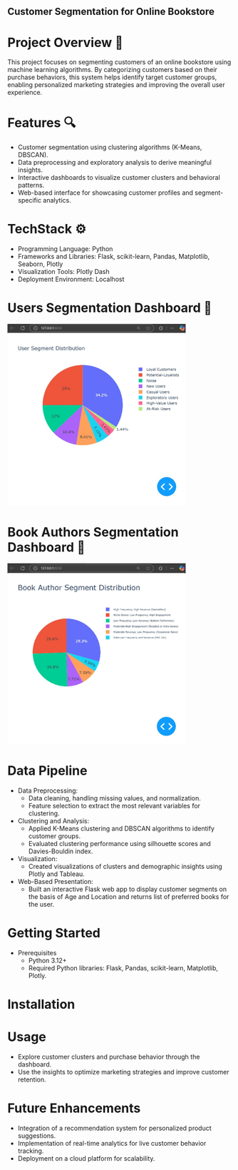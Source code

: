 ## Customer Segmentation for Online Bookstore
# Project Overview 🌟
This project focuses on segmenting customers of an online bookstore using machine learning algorithms. By categorizing customers based on their purchase behaviors, this system helps identify target customer groups, enabling personalized marketing strategies and improving the overall user experience.

# Features 🔍
- Customer segmentation using clustering algorithms (K-Means, DBSCAN).
- Data preprocessing and exploratory analysis to derive meaningful insights.
- Interactive dashboards to visualize customer clusters and behavioral patterns.
- Web-based interface for showcasing customer profiles and segment-specific analytics.

# TechStack ⚙️
- Programming Language: Python
- Frameworks and Libraries: Flask, scikit-learn, Pandas, Matplotlib, Seaborn, Plotly
- Visualization Tools: Plotly Dash
- Deployment Environment: Localhost

# Users Segmentation Dashboard 📸
<img src="Users_Dashboard.jpg" width="400" />

# Book Authors Segmentation Dashboard 📸
<img src="Book_Author_Segmentation.jpg" width="400" />

# Data Pipeline
- Data Preprocessing:
    - Data cleaning, handling missing values, and normalization.
    - Feature selection to extract the most relevant variables for clustering.
- Clustering and Analysis:
    - Applied K-Means clustering and DBSCAN algorithms to identify customer groups.
    - Evaluated clustering performance using silhouette scores and Davies-Bouldin index.
- Visualization:
    - Created visualizations of clusters and demographic insights using Plotly and Tableau.
- Web-Based Presentation:
    - Built an interactive Flask web app to display customer segments on the basis of Age and Location and returns list of preferred books for the user.
# Getting Started
- Prerequisites
    - Python 3.12+
    - Required Python libraries: Flask, Pandas, scikit-learn, Matplotlib, Plotly.
# Installation 

# Usage
- Explore customer clusters and purchase behavior through the dashboard.
- Use the insights to optimize marketing strategies and improve customer retention.
# Future Enhancements
- Integration of a recommendation system for personalized product suggestions.
- Implementation of real-time analytics for live customer behavior tracking.
- Deployment on a cloud platform for scalability.
